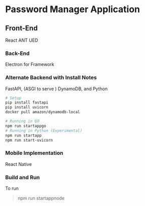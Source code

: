 # Password Manager Application

## Front-End

React
ANT UED

### Back-End

Electron for Framework

### Alternate Backend with Install Notes

FastAPI, (ASGI to serve ) DynamoDB, and Python

```bash
# Setup
pip install fastapi
pip install uvicorn
docker pull amazon/dynamodb-local

# Running in GO
npm run startappgo
# Running in Python (Experimental)
npm run startapp
npm run start-uvicorn
```

### Mobile Implementation

React Native

### Build and Run

To run

> npm run startappnode
